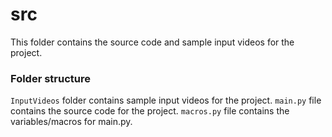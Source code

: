 # src

This folder contains the source code and sample input videos for the project.


### Folder structure

`InputVideos` folder contains sample input videos for the project.
`main.py` file contains the source code for the project.
`macros.py` file contains the variables/macros for main.py.
